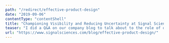```yaml
---
path: "/redirect/effective-product-design"
date: "2019-09-06"
contentType: "contentShell"
title: "Championing Visibility and Reducing Uncertainty at Signal Sciences"
teaser: "I did a Q&A on our company blog to talk about to the role of design in security"
url: "https://www.signalsciences.com/blog/effective-product-design/"
---
```

